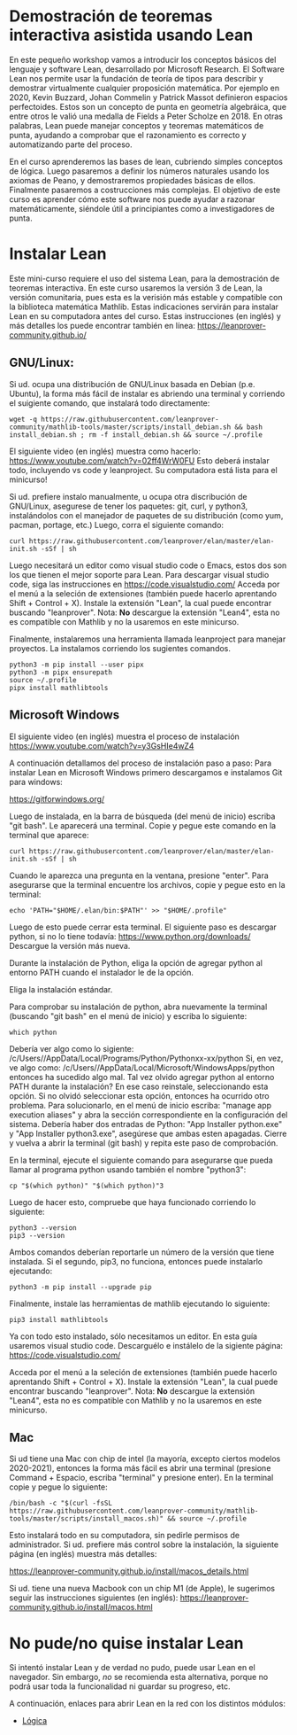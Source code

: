 # Demostración de teoremas interactiva asistida usando Lean

En este pequeño workshop vamos a introducir los conceptos básicos del lenguaje y software Lean, desarrollado por Microsoft Research.
El Software Lean nos permite usar la fundación de teoría de tipos para describir y demostrar virtualmente cualquier proposición matemática.
Por ejemplo en 2020, Kevin Buzzard, Johan Commelin y Patrick Massot definieron espacios perfectoides.
Estos son un concepto de punta en geometría algebráica, que entre otros le valió una medalla de Fields a Peter Scholze en 2018.
En otras palabras, Lean puede manejar conceptos y teoremas matemáticos de punta, ayudando a comprobar que el razonamiento es correcto y automatizando parte del proceso.

En el curso aprenderemos las bases de lean, cubriendo simples conceptos de lógica.
Luego pasaremos a definir los números naturales usando los axiomas de Peano, y demostraremos propiedades básicas de ellos.
Finalmente pasaremos a costrucciones más complejas.
El objetivo de este curso es aprender cómo este software nos puede ayudar a razonar matemáticamente, siéndole útil a principiantes como a investigadores de punta.

# Instalar Lean

Este mini-curso requiere el uso del sistema Lean, para la demostración de teoremas interactiva. 
En este curso usaremos la versión 3 de Lean, la versión comunitaria, pues esta es la verisión más estable y compatible con la biblioteca matemática Mathlib.
Estas indicaciones servirán para instalar Lean en su computadora antes del curso.
Estas instrucciones (en inglés) y más detalles los puede encontrar también en línea: <https://leanprover-community.github.io/>


## GNU/Linux:

Si ud. ocupa una distribución de GNU/Linux basada en Debian (p.e. Ubuntu), la forma más fácil de instalar es abriendo una terminal y corriendo el suigiente comando, que instalará todo directamente:

    wget -q https://raw.githubusercontent.com/leanprover-community/mathlib-tools/master/scripts/install_debian.sh && bash install_debian.sh ; rm -f install_debian.sh && source ~/.profile

El siguiente video (en inglés) muestra como hacerlo: <https://www.youtube.com/watch?v=02ff4WrW0FU>
Esto deberá instalar todo, incluyendo vs code y leanproject. Su computadora está lista para el minicurso!

Si ud. prefiere instalo manualmente, u ocupa otra discribución de GNU/Linux, asegurese de tener los paquetes: git, curl, y python3, instalándolos con el manejador de paquetes de su distribución (como yum, pacman, portage, etc.)
Luego, corra el siguiente comando:

    curl https://raw.githubusercontent.com/leanprover/elan/master/elan-init.sh -sSf | sh

Luego necesitará un editor como visual studio code o Emacs, estos dos son los que tienen el mejor soporte para Lean.
Para descargar visual studio code, siga las instrucciones en <https://code.visualstudio.com/>
Acceda por el menú a la seleción de extensiones (también puede hacerlo aprentando Shift + Control + X).
Instale la extensión "Lean", la cual puede encontrar buscando "leanprover". Nota: **No** descargue la extensión "Lean4", esta no es compatible con Mathlib y no la usaremos en este minicurso.

Finalmente, instalaremos una herramienta llamada leanproject para manejar proyectos. La instalamos corriendo los sugientes comandos.

    python3 -m pip install --user pipx
    python3 -m pipx ensurepath
    source ~/.profile
    pipx install mathlibtools



## Microsoft Windows

El siguiente video (en inglés) muestra el proceso de instalación <https://www.youtube.com/watch?v=y3GsHIe4wZ4>

A continuación detallamos del proceso de instalación paso a paso:
Para instalar Lean en Microsoft Windows primero descargamos e instalamos Git para windows:

<https://gitforwindows.org/>

Luego de instalada, en la barra de búsqueda (del menú de inicio) escriba "git bash". Le aparecerá una terminal. Copie y pegue este comando en la terminal que aparece:

    curl https://raw.githubusercontent.com/leanprover/elan/master/elan-init.sh -sSf | sh

Cuando le aparezca una pregunta en la ventana, presione "enter". Para asegurarse que la terminal encuentre los archivos, copie y pegue esto en la terminal:

    echo 'PATH="$HOME/.elan/bin:$PATH"' >> "$HOME/.profile"

Luego de esto puede cerrar esta terminal. El siguiente paso es descargar python, si no lo tiene todavía: <https://www.python.org/downloads/>
Descargue la versión más nueva.

Durante la instalación de Python, eliga la opción de agregar python al entorno PATH cuando el instalador le de la opción.

Eliga la instalación estándar.

Para comprobar su instalación de python, abra nuevamente la terminal (buscando "git bash" en el menú de inicio) y escriba lo siguiente:

    which python

Debería ver algo como lo sigiente: /c/Users/<user>/AppData/Local/Programs/Python/Pythonxx-xx/python
Si, en vez, ve algo como:  /c/Users/<user>/AppData/Local/Microsoft/WindowsApps/python entonces ha sucedido algo mal. Tal vez olvido agregar python al entorno PATH durante la instalación? En ese caso reinstale, seleccionando esta opción.
Si no olvidó seleccionar esta opción, entonces ha ocurrido otro problema. Para solucionarlo, en el menú de inicio escriba: "manage app execution aliases" y abra la sección correspondiente en la configuración del sistema. 
Debería haber dos entradas de Python: "App Installer python.exe" y "App Installer python3.exe", asegúrese que ambas esten apagadas. Cierre y vuelva a abrir la terminal (git bash) y repita este paso de comprobación.

En la terminal, ejecute el siguiente comando para asegurarse que pueda llamar al programa python usando también el nombre "python3":

    cp "$(which python)" "$(which python)"3

Luego de hacer esto, compruebe que haya funcionado corriendo lo siguiente:

    python3 --version
    pip3 --version

Ambos comandos deberían reportarle un número de la versión que tiene instalada. Si el segundo, pip3, no funciona, entonces puede instalarlo ejecutando:

    python3 -m pip install --upgrade pip

Finalmente, instale las herramientas de mathlib ejecutando lo siguiente:

    pip3 install mathlibtools

Ya con todo esto instalado, sólo necesitamos un editor. En esta guía usaremos visual studio code. Descarguélo e instálelo de la sigiente página: <https://code.visualstudio.com/> 

Acceda por el menú a la seleción de extensiones (también puede hacerlo aprentando Shift + Control + X).
Instale la extensión "Lean", la cual puede encontrar buscando "leanprover". Nota: **No** descargue la extensión "Lean4", esta no es compatible con Mathlib y no la usaremos en este minicurso.



## Mac

Si ud tiene una Mac con chip de intel (la mayoría, excepto ciertos modelos 2020-2021), entonces la forma más fácil es abrir una terminal (presione Command + Espacio, escriba "terminal" y presione enter). En la terminal copie y pegue lo siguiente:

    /bin/bash -c "$(curl -fsSL https://raw.githubusercontent.com/leanprover-community/mathlib-tools/master/scripts/install_macos.sh)" && source ~/.profile

Esto instalará todo en su computadora, sin pedirle permisos de administrador. Si ud. prefiere más control sobre la instalación, la siguiente página (en inglés) muestra más detalles:

<https://leanprover-community.github.io/install/macos_details.html>

Si ud. tiene una nueva Macbook con un chip M1 (de Apple), le sugerimos seguir las instrucciones siguientes (en inglés):  <https://leanprover-community.github.io/install/macos.html>

# No pude/no quise instalar Lean

Si intentó instalar Lean y de verdad no pudo, puede usar Lean en el navegador. Sin embargo, *no* se recomienda esta alternativa, porque no podrá usar toda la funcionalidad ni guardar su progreso, etc.

A continuación, enlaces para abrir Lean en la red con los distintos módulos:
 - [Lógica](https://leanprover-community.github.io/lean-web-editor/#url=https%3A%2F%2Fraw.githubusercontent.com%2Fgoens%2Fsmf-ues-2022%2Fmaster%2Fsrc%2Flogica.lean)
